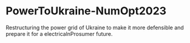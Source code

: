 # PowerToUkraine-NumOpt2023
Restructuring the power grid of Ukraine to make it more defensible and prepare it for a electricalnProsumer future.
